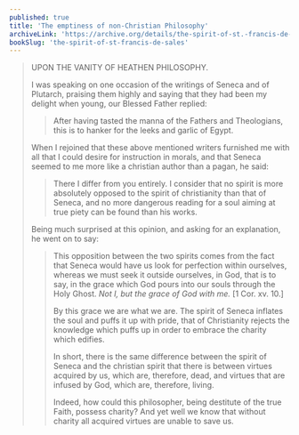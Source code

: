 ```yaml
---
published: true
title: 'The emptiness of non-Christian Philosophy'
archiveLink: 'https://archive.org/details/the-spirit-of-st.-francis-de-sales/page/76?view=theater'
bookSlug: 'the-spirit-of-st-francis-de-sales'
---
```


> UPON THE VANITY OF HEATHEN PHILOSOPHY.
> 
> I was speaking on one occasion of the writings of Seneca and of Plutarch, praising them highly and saying that they had been my delight when young, our Blessed Father replied:
> 
>> After having tasted the manna of the Fathers and Theologians, this is to hanker for the leeks and garlic of Egypt.
> 
> When I rejoined that these above mentioned writers furnished me with all that I could desire for instruction in morals, and that Seneca seemed to me more like a christian author than a pagan, he said:
> 
>> There I differ from you entirely. I consider that no spirit is more absolutely opposed to the spirit of christianity than that of Seneca, and no more dangerous reading for a soul aiming at true piety can be found than his works.
>
> Being much surprised at this opinion, and asking for an explanation, he went on to say:
> 
>> This opposition between the two spirits comes from the fact that Seneca would have us look for perfection within ourselves, whereas we must seek it outside ourselves, in God, that is to say, in the grace which God pours into our souls through the Holy Ghost. *Not I, but the grace of God with me.* [1 Cor. xv. 10.]
>>
>> By this grace we are what we are. The spirit of Seneca inflates the soul and puffs it up with pride, that of Christianity rejects the knowledge which puffs up in order to embrace the charity which edifies.
>>
>> In short, there is the same difference between the spirit of Seneca and the christian spirit that there is between virtues acquired by us, which are, therefore, dead, and virtues that are infused by God, which are, therefore, living.
>>
>> Indeed, how could this philosopher, being destitute of the true Faith, possess charity? And yet well we know that without charity all acquired virtues are unable to save us.
